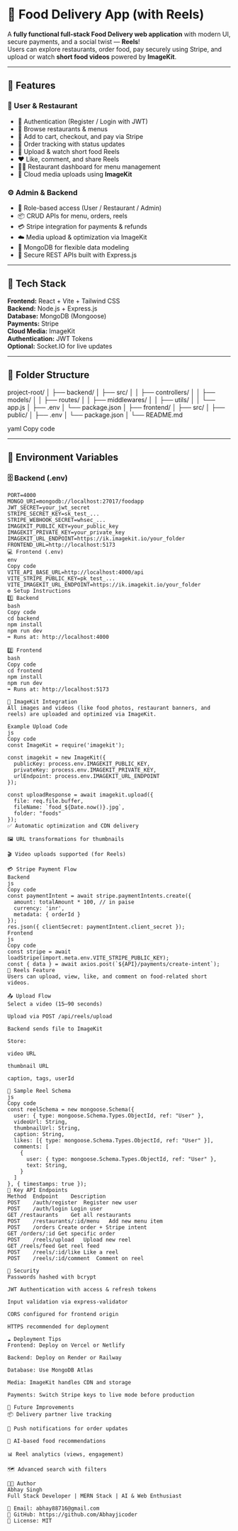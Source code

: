 # 🍔 Food Delivery App (with Reels)

A **fully functional full-stack Food Delivery web application** with modern UI, secure payments, and a social twist — **Reels**!  
Users can explore restaurants, order food, pay securely using Stripe, and upload or watch **short food videos** powered by **ImageKit**.

---

## 🌟 Features

### 👤 User & Restaurant
- 🔐 Authentication (Register / Login with JWT)
- 🍱 Browse restaurants & menus
- 🛒 Add to cart, checkout, and pay via Stripe
- 🚖 Order tracking with status updates
- 🎥 Upload & watch short food Reels
- ❤️ Like, comment, and share Reels
- 🧑‍🍳 Restaurant dashboard for menu management
- 📸 Cloud media uploads using **ImageKit**

### ⚙️ Admin & Backend
- 🧩 Role-based access (User / Restaurant / Admin)
- 📦 CRUD APIs for menu, orders, reels
- 💳 Stripe integration for payments & refunds
- ☁️ Media upload & optimization via ImageKit
- 🧾 MongoDB for flexible data modeling
- 🔁 Secure REST APIs built with Express.js

---

## 🧠 Tech Stack

**Frontend:** React + Vite + Tailwind CSS  
**Backend:** Node.js + Express.js  
**Database:** MongoDB (Mongoose)  
**Payments:** Stripe  
**Cloud Media:** ImageKit  
**Authentication:** JWT Tokens  
**Optional:** Socket.IO for live updates

---

## 📁 Folder Structure

project-root/
│
├── backend/
│ ├── src/
│ │ ├── controllers/
│ │ ├── models/
│ │ ├── routes/
│ │ ├── middlewares/
│ │ ├── utils/
│ │ └── app.js
│ ├── .env
│ └── package.json
│
├── frontend/
│ ├── src/
│ ├── public/
│ ├── .env
│ └── package.json
│
└── README.md

yaml
Copy code

---

## 🔧 Environment Variables

### 🗄️ Backend (.env)
```env
PORT=4000
MONGO_URI=mongodb://localhost:27017/foodapp
JWT_SECRET=your_jwt_secret
STRIPE_SECRET_KEY=sk_test_...
STRIPE_WEBHOOK_SECRET=whsec_...
IMAGEKIT_PUBLIC_KEY=your_public_key
IMAGEKIT_PRIVATE_KEY=your_private_key
IMAGEKIT_URL_ENDPOINT=https://ik.imagekit.io/your_folder
FRONTEND_URL=http://localhost:5173
💻 Frontend (.env)
env
Copy code
VITE_API_BASE_URL=http://localhost:4000/api
VITE_STRIPE_PUBLIC_KEY=pk_test_...
VITE_IMAGEKIT_URL_ENDPOINT=https://ik.imagekit.io/your_folder
⚙️ Setup Instructions
1️⃣ Backend
bash
Copy code
cd backend
npm install
npm run dev
➡ Runs at: http://localhost:4000

2️⃣ Frontend
bash
Copy code
cd frontend
npm install
npm run dev
➡ Runs at: http://localhost:5173

🧩 ImageKit Integration
All images and videos (like food photos, restaurant banners, and reels) are uploaded and optimized via ImageKit.

Example Upload Code
js
Copy code
const ImageKit = require('imagekit');

const imagekit = new ImageKit({
  publicKey: process.env.IMAGEKIT_PUBLIC_KEY,
  privateKey: process.env.IMAGEKIT_PRIVATE_KEY,
  urlEndpoint: process.env.IMAGEKIT_URL_ENDPOINT
});

const uploadResponse = await imagekit.upload({
  file: req.file.buffer,
  fileName: `food_${Date.now()}.jpg`,
  folder: "foods"
});
✅ Automatic optimization and CDN delivery

🖼️ URL transformations for thumbnails

🎬 Video uploads supported (for Reels)

💳 Stripe Payment Flow
Backend
js
Copy code
const paymentIntent = await stripe.paymentIntents.create({
  amount: totalAmount * 100, // in paise
  currency: 'inr',
  metadata: { orderId }
});
res.json({ clientSecret: paymentIntent.client_secret });
Frontend
js
Copy code
const stripe = await loadStripe(import.meta.env.VITE_STRIPE_PUBLIC_KEY);
const { data } = await axios.post(`${API}/payments/create-intent`);
🎥 Reels Feature
Users can upload, view, like, and comment on food-related short videos.

📤 Upload Flow
Select a video (15–90 seconds)

Upload via POST /api/reels/upload

Backend sends file to ImageKit

Store:

video URL

thumbnail URL

caption, tags, userId

🧱 Sample Reel Schema
js
Copy code
const reelSchema = new mongoose.Schema({
  user: { type: mongoose.Schema.Types.ObjectId, ref: "User" },
  videoUrl: String,
  thumbnailUrl: String,
  caption: String,
  likes: [{ type: mongoose.Schema.Types.ObjectId, ref: "User" }],
  comments: [
    {
      user: { type: mongoose.Schema.Types.ObjectId, ref: "User" },
      text: String,
    }
  ]
}, { timestamps: true });
🧾 Key API Endpoints
Method	Endpoint	Description
POST	/auth/register	Register new user
POST	/auth/login	Login user
GET	/restaurants	Get all restaurants
POST	/restaurants/:id/menu	Add new menu item
POST	/orders	Create order + Stripe intent
GET	/orders/:id	Get specific order
POST	/reels/upload	Upload new reel
GET	/reels/feed	Get reel feed
POST	/reels/:id/like	Like a reel
POST	/reels/:id/comment	Comment on reel

🔐 Security
Passwords hashed with bcrypt

JWT Authentication with access & refresh tokens

Input validation via express-validator

CORS configured for frontend origin

HTTPS recommended for deployment

☁️ Deployment Tips
Frontend: Deploy on Vercel or Netlify

Backend: Deploy on Render or Railway

Database: Use MongoDB Atlas

Media: ImageKit handles CDN and storage

Payments: Switch Stripe keys to live mode before production

🧠 Future Improvements
📦 Delivery partner live tracking

🔔 Push notifications for order updates

🤖 AI-based food recommendations

📊 Reel analytics (views, engagement)

🗺️ Advanced search with filters

👨‍💻 Author
Abhay Singh
Full Stack Developer | MERN Stack | AI & Web Enthusiast

📧 Email: abhay88716@gmail.com
💼 GitHub: https://github.com/Abhayjicoder
🪪 License: MIT